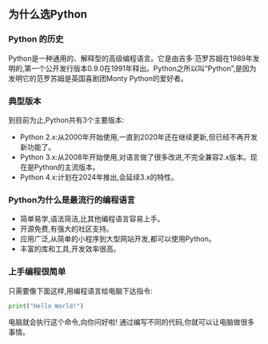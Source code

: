  
## 为什么选Python
### Python 的历史
Python是一种通用的、解释型的高级编程语言。它是由吉多·范罗苏姆在1989年发明的,第一个公开发行版本0.9.0在1991年释出。Python之所以叫“Python”,是因为发明它的范罗苏姆是英国喜剧团Monty Python的爱好者。

### 典型版本
到目前为止,Python共有3个主要版本:

* Python 2.x:从2000年开始使用,一直到2020年还在继续更新,但已经不再开发新功能了。
* Python 3.x:从2008年开始使用,对语言做了很多改进,不完全兼容2.x版本。现在是Python的主流版本。
* Python 4.x:计划在2024年推出,会延续3.x的特性。

### Python为什么是最流行的编程语言
* 简单易学,语法简洁,比其他编程语言容易上手。
* 开源免费,有强大的社区支持。
* 应用广泛,从简单的小程序到大型网站开发,都可以使用Python。
* 丰富的库和工具,开发效率很高。


### 上手编程很简单

只需要像下面这样,用编程语言给电脑下达指令:

```python
print("Hello World!")
```

电脑就会执行这个命令,向你问好啦!
通过编写不同的代码,你就可以让电脑做很多事情。

